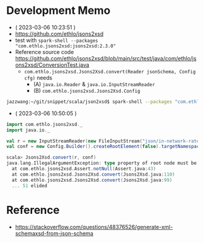 # Development Memo

- ( 2023-03-06 10:23:51 )
- https://github.com/ethlo/jsons2xsd
- test with `spark-shell --packages "com.ethlo.jsons2xsd:jsons2xsd:2.3.0"`
- Reference source code https://github.com/ethlo/jsons2xsd/blob/main/src/test/java/com/ethlo/jsons2xsd/ConversionTest.java
  - `com.ethlo.jsons2xsd.Jsons2Xsd.convert(Reader jsonSchema, Config cfg)` needs
    - (A) `java.io.Reader` & `java.io.InputStreamReader`
    - (B) `com.ethlo.jsons2xsd.Jsons2Xsd.Config`
```bash
jazzwang:~/git/snippet/scala/json2xsd$ spark-shell --packages "com.ethlo.jsons2xsd:jsons2xsd:2.3.0"
```
- ( 2023-03-06 10:50:05 )
```scala
import com.ethlo.jsons2xsd._
import java.io._

val r = new InputStreamReader(new FileInputStream("json/in-network-rates-multiple-plans-sample.json"))
val conf = new Config.Builder().createRootElement(false).targetNamespace("https://cms.gov/schema/in-network-rates.xsd").name("in-network-rates").ignoreUnknownFormats(true).build()

scala> Jsons2Xsd.convert(r, conf)
java.lang.IllegalArgumentException: type property of root node must be defined
  at com.ethlo.jsons2xsd.Assert.notNull(Assert.java:43)
  at com.ethlo.jsons2xsd.Jsons2Xsd.convert(Jsons2Xsd.java:110)
  at com.ethlo.jsons2xsd.Jsons2Xsd.convert(Jsons2Xsd.java:99)
  ... 51 elided
```

# Reference

- https://stackoverflow.com/questions/48376526/generate-xml-schemaxsd-from-json-schema